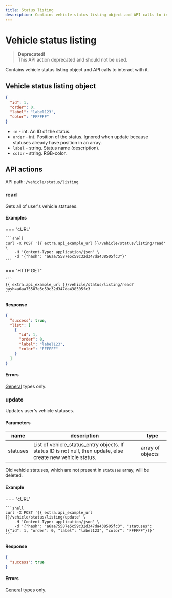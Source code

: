 ```yaml
---
title: Status listing
description: Contains vehicle status listing object and API calls to interact with it.
---
```


# Vehicle status listing

> **Deprecated!**\
> This API action deprecated and should not be used.

Contains vehicle status listing object and API calls to interact with it.

## Vehicle status listing object

```json
{
  "id": 1,
  "order": 0,
  "label": "label123",
  "color": "FFFFFF"
}
```

* `id` - int. An ID of the status.
* `order` - int. Position of the status. Ignored when update because statuses already have position in an array.
* `label` - string. Status name (description).
* `color` - string. RGB-color.

## API actions

API path: `/vehicle/status/listing`.

### read

Gets all of user's vehicle statuses.

#### Examples

\=== "cURL"

````
```shell
curl -X POST '{{ extra.api_example_url }}/vehicle/status/listing/read' \
    -H 'Content-Type: application/json' \
    -d '{"hash": "a6aa75587e5c59c32d347da438505fc3"}'
```
````

\=== "HTTP GET"

````
```
{{ extra.api_example_url }}/vehicle/status/listing/read?hash=a6aa75587e5c59c32d347da438505fc3
```
````

#### Response

```json
{
  "success": true,
  "list": [
    {
      "id": 1,
      "order": 0,
      "label": "label123",
      "color": "FFFFFF"
    }
  ]
}
```

#### Errors

[General](../../../../general/errors.md#error-codes) types only.

### update

Updates user's vehicle statuses.

#### Parameters

| name     | description                                                                                                    | type             |
| -------- | -------------------------------------------------------------------------------------------------------------- | ---------------- |
| statuses | List of vehicle\_status\_entry objects. If status ID is not null, then update, else create new vehicle status. | array of objects |

Old vehicle statuses, which are not present in `statuses` array, will be deleted.

#### Example

\=== "cURL"

````
```shell
curl -X POST '{{ extra.api_example_url }}/vehicle/status/listing/update' \
    -H 'Content-Type: application/json' \
    -d '{"hash": "a6aa75587e5c59c32d347da438505fc3", "statuses": [{"id": 1, "order": 0, "label": "label123", "color": "FFFFFF"}]}'
```
````

#### Response

```json
{
  "success": true
}
```

#### Errors

[General](../../../../general/errors.md#error-codes) types only.
